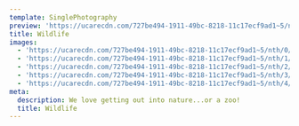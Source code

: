 ```yaml
---
template: SinglePhotography
preview: 'https://ucarecdn.com/727be494-1911-49bc-8218-11c17ecf9ad1~5/nth/0/'
title: Wildlife
images:
  - 'https://ucarecdn.com/727be494-1911-49bc-8218-11c17ecf9ad1~5/nth/0/'
  - 'https://ucarecdn.com/727be494-1911-49bc-8218-11c17ecf9ad1~5/nth/1/'
  - 'https://ucarecdn.com/727be494-1911-49bc-8218-11c17ecf9ad1~5/nth/2/'
  - 'https://ucarecdn.com/727be494-1911-49bc-8218-11c17ecf9ad1~5/nth/3/'
  - 'https://ucarecdn.com/727be494-1911-49bc-8218-11c17ecf9ad1~5/nth/4/'
meta:
  description: We love getting out into nature...or a zoo!
  title: Wildlife
---
```

